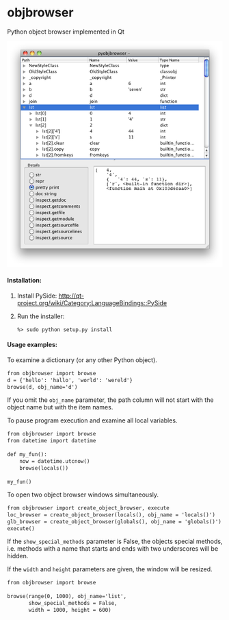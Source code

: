 objbrowser
==========

Python object browser implemented in Qt

![objbrowser screen shot](screen_shot.png)

#### Installation:

1.	Install PySide:
	http://qt-project.org/wiki/Category:LanguageBindings::PySide
	
2.	Run the installer:

		%> sudo python setup.py install
	
#### Usage examples:
	
To examine a dictionary (or any other Python object).

	from objbrowser import browse
	d = {'hello': 'hallo', 'world': 'wereld'} 
	browse(d, obj_name='d')

If you omit the `obj_name` parameter, the path column will not 
start with the object name but with the item names. 
 
To pause program execution and examine all local variables.
 
	from objbrowser import browse
	from datetime import datetime
	
	def my_fun():
	    now = datetime.utcnow()
	    browse(locals())
	
	my_fun()
		
To open two object browser windows simultaneously.

	from objbrowser import create_object_browser, execute
	loc_browser = create_object_browser(locals(), obj_name = 'locals()')
	glb_browser = create_object_browser(globals(), obj_name = 'globals()')
	execute()

If the `show_special_methods` parameter is False, the objects special methods, 
i.e. methods with a name that starts and ends with two underscores will be hidden.

If the `width` and `height` parameters are given, the window will be resized. 

	from objbrowser import browse

	browse(range(0, 1000), obj_name='list', 
    	   show_special_methods = False,
       	   width = 1000, height = 600) 
       

		